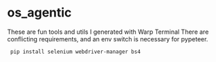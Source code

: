 # os_agentic
These are fun tools and utils I generated with Warp Terminal
There are conflicting requirements, and an env switch is necessary for pypeteer.

<code> pip install selenium webdriver-manager bs4</code>
